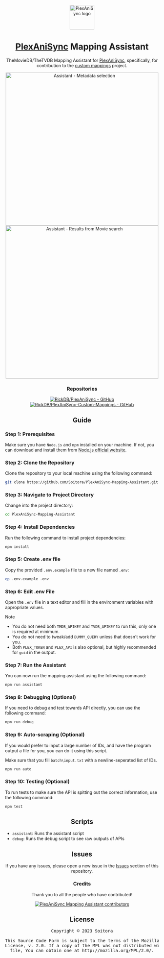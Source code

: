 <div align="center">

<a href="https://github.com/RickDB/PlexAniSync/">
    <img src="https://raw.githubusercontent.com/RickDB/PlexAniSync/master/logo.png" alt="PlexAniSync logo" title="PlexAniSync logo" width="80"/>
</a>

# [PlexAniSync](https://github.com/RickDB/PlexAniSync/) Mapping Assistant
TheMovieDB/TheTVDB Mapping Assistant for [PlexAniSync](https://github.com/RickDB/PlexAniSync/), specifically, for contribution to the [custom mappings](https://github.com/RickDB/PlexAniSync-Custom-Mappings) project.


<img src="https://github.com/Soitora/PlexAniSync-Mapping-Assistant/assets/10836780/8cf5acc2-fb19-483e-883e-53ceadfc7e94" alt="Assistant - Metadata selection" title="Assistant - Metadata selection" width="500"/>
<img src="https://github.com/Soitora/PlexAniSync-Mapping-Assistant/assets/10836780/2f02f5a8-cb23-47d5-b846-c96bd6ba4a48" alt="Assistant - Results from Movie search" title="Assistant - Results from Movie search" width="500"/>

### Repositories

[![RickDB/PlexAniSync - GitHub](https://github-readme-stats.vercel.app/api/pin/?username=RickDB&repo=PlexAniSync&bg_color=161B22&text_color=c9d1d9&title_color=0877d2&icon_color=0877d2&border_radius=8&hide_border=true)](https://github.com/RickDB/PlexAniSync/)
[![RickDB/PlexAniSync-Custom-Mappings - GitHub](https://github-readme-stats.vercel.app/api/pin/?username=RickDB&repo=PlexAniSync-Custom-Mappings&bg_color=161B22&text_color=c9d1d9&title_color=0877d2&icon_color=0877d2&border_radius=8&hide_border=true)](https://github.com/RickDB/PlexAniSync-Custom-Mappings/)

## Guide

</div>
<div align="left">

### Step 1: Prerequisites
Make sure you have `Node.js` and `npm` installed on your machine.
If not, you can download and install them from [Node.js official website](https://nodejs.org/).

### Step 2: Clone the Repository
Clone the repository to your local machine using the following command:

```bash
git clone https://github.com/Soitora/PlexAniSync-Mapping-Assistant.git
```

### Step 3: Navigate to Project Directory
Change into the project directory:

```bash
cd PlexAniSync-Mapping-Assistant
```

### Step 4: Install Dependencies
Run the following command to install project dependencies:

```bash
npm install
```

### Step 5: Create .env file
Copy the provided `.env.example` file to a new file named `.env`:

```bash
cp .env.example .env
```

### Step 6: Edit .env File
Open the `.env` file in a text editor and fill in the environment variables with appropriate values.

</div>

> [!NOTE]
>- You do not need both `TMDB_APIKEY` and `TVDB_APIKEY` to run this, only one is required at minimum.
>- You do not need to tweak/add `DUMMY_QUERY` unless that doesn't work for you.
>- Both `PLEX_TOKEN` and `PLEX_API` is also optional, but highly recommended for `guid` in the output.

<div align="left">

### Step 7: Run the Assistant
You can now run the mapping assistant using the following command:

```bash
npm run assistant
```

### Step 8: Debugging (Optional)
If you need to debug and test towards API directly, you can use the following command:

```bash
npm run debug
```

### Step 9: Auto-scraping (Optional)
If you would prefer to input a large number of IDs, and have the program output a file for you, you can do it using this script.

Make sure that you fill `batch\input.txt` with a newline-seperated list of IDs.

```bash
npm run auto
```

### Step 10: Testing (Optional)
To run tests to make sure the API is spitting out the correct information, use the following command:

```bash
npm test
```

</div>
<div align="center">

## Scripts

<div align="left">

- `assistant`: Runs the assistant script
- `debug`: Runs the debug script to see raw outputs of APIs

</div>

## Issues
If you have any issues, please open a new issue in the [Issues](https://github.com/Soitora/PlexAniSync-Mapping-Assistant/issues) section of this repository.

### Credits

Thank you to all the people who have contributed!

<a href="https://github.com/Soitora/PlexAniSync-Mapping-Assistant/graphs/contributors">
    <img src="https://contrib.rocks/image?repo=Soitora/PlexAniSync-Mapping-Assistant" alt="PlexAniSync Mapping Assistant contributors" title="PlexAniSync Mapping Assistant contributors"/>
</a>

## License
<pre>
Copyright © 2023 Soitora

This Source Code Form is subject to the terms of the Mozilla Public
License, v. 2.0. If a copy of the MPL was not distributed with this
file, You can obtain one at http://mozilla.org/MPL/2.0/.
</pre>

</div>
